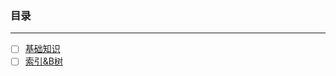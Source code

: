 ### 目录
---------------------------------------------------------------------------------------------------------

- [ ] [基础知识](https://github.com/xuanchengsunjin/Jim_note/new/sandbox/note/database/mysql/content.md)
- [ ] [索引&B树](https://github.com/xuanchengsunjin/Jim_note/new/sandbox/note/database/mysql/Btree_content.md)

